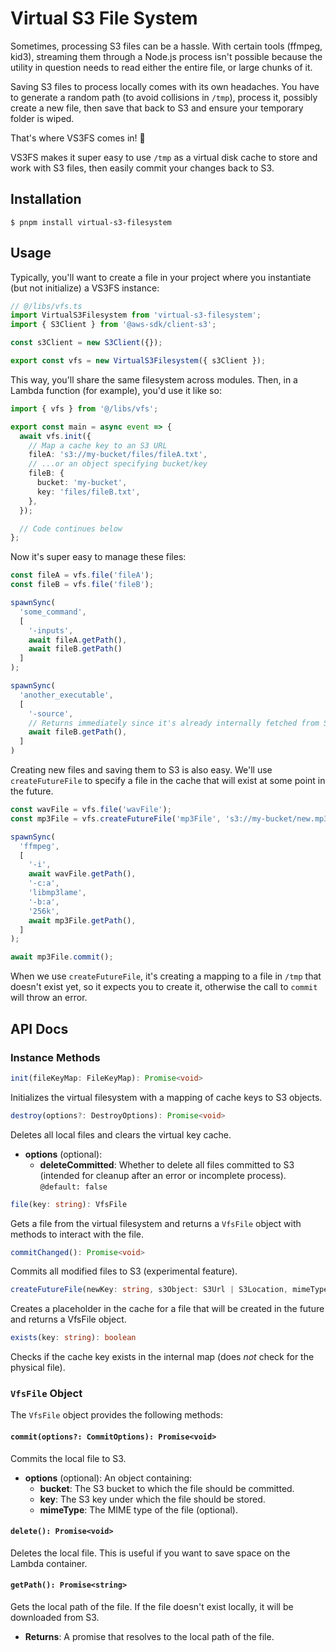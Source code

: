 # Virtual S3 File System

Sometimes, processing S3 files can be a hassle. With certain tools (ffmpeg, kid3), streaming them through a Node.js process isn't possible because the utility in question needs to read either the entire file, or large chunks of it.

Saving S3 files to process locally comes with its own headaches. You have to generate a random path (to avoid collisions in `/tmp`), process it, possibly create a new file, then save that back to S3 and ensure your temporary folder is wiped.

That's where VS3FS comes in! 👋

VS3FS makes it super easy to use `/tmp` as a virtual disk cache to store and work with S3 files, then easily commit your changes back to S3.

## Installation

```shell
$ pnpm install virtual-s3-filesystem
```

## Usage

Typically, you'll want to create a file in your project where you instantiate (but not initialize) a VS3FS instance:

```ts
// @/libs/vfs.ts
import VirtualS3Filesystem from 'virtual-s3-filesystem';
import { S3Client } from '@aws-sdk/client-s3';

const s3Client = new S3Client({});

export const vfs = new VirtualS3Filesystem({ s3Client });
```

This way, you'll share the same filesystem across modules. Then, in a Lambda function (for example), you'd use it like so:

```ts
import { vfs } from '@/libs/vfs';

export const main = async event => {
  await vfs.init({
    // Map a cache key to an S3 URL
    fileA: 's3://my-bucket/files/fileA.txt',
    // ...or an object specifying bucket/key
    fileB: {
      bucket: 'my-bucket',
      key: 'files/fileB.txt',
    },
  });

  // Code continues below
};
```

Now it's super easy to manage these files:

```ts
const fileA = vfs.file('fileA');
const fileB = vfs.file('fileB');

spawnSync(
  'some_command',
  [
    '-inputs',
    await fileA.getPath(),
    await fileB.getPath()
  ]
);

spawnSync(
  'another_executable',
  [
    '-source',
    // Returns immediately since it's already internally fetched from S3
    await fileB.getPath(),
  ]
)
```

Creating new files and saving them to S3 is also easy. We'll use `createFutureFile` to specify a file in the cache that will exist at some point in the future.

```ts
const wavFile = vfs.file('wavFile');
const mp3File = vfs.createFutureFile('mp3File', 's3://my-bucket/new.mp3', 'audio/mpeg');

spawnSync(
  'ffmpeg',
  [
    '-i',
    await wavFile.getPath(),
    '-c:a',
    'libmp3lame',
    '-b:a',
    '256k',
    await mp3File.getPath(),
  ]
);

await mp3File.commit();
```

When we use `createFutureFile`, it's creating a mapping to a file in `/tmp` that doesn't exist yet, so it expects you to create it, otherwise the call to `commit` will throw an error.

## API Docs

### Instance Methods

```ts
init(fileKeyMap: FileKeyMap): Promise<void>
```
Initializes the virtual filesystem with a mapping of cache keys to S3 objects.

```ts
destroy(options?: DestroyOptions): Promise<void>
```
Deletes all local files and clears the virtual key cache.

- **options** (optional):
  - **deleteCommitted**: Whether to delete all files committed to S3 (intended for cleanup after an error or incomplete process). `@default: false`

```ts
file(key: string): VfsFile
```
Gets a file from the virtual filesystem and returns a `VfsFile` object with methods to interact with the file.

```ts
commitChanged(): Promise<void>
```
Commits all modified files to S3 (experimental feature).

```ts
createFutureFile(newKey: string, s3Object: S3Url | S3Location, mimeType?: string): VfsFile
```
Creates a placeholder in the cache for a file that will be created in the future and returns a VfsFile object.

```ts
exists(key: string): boolean
```
Checks if the cache key exists in the internal map (does _not_ check for the physical file).

### `VfsFile` Object

The `VfsFile` object provides the following methods:

#### `commit(options?: CommitOptions): Promise<void>`
Commits the local file to S3.

- **options** (optional): An object containing:
  - **bucket**: The S3 bucket to which the file should be committed.
  - **key**: The S3 key under which the file should be stored.
  - **mimeType**: The MIME type of the file (optional).

#### `delete(): Promise<void>`
Deletes the local file. This is useful if you want to save space on the Lambda container.

#### `getPath(): Promise<string>`
Gets the local path of the file. If the file doesn't exist locally, it will be downloaded from S3.
- **Returns**: A promise that resolves to the local path of the file.
